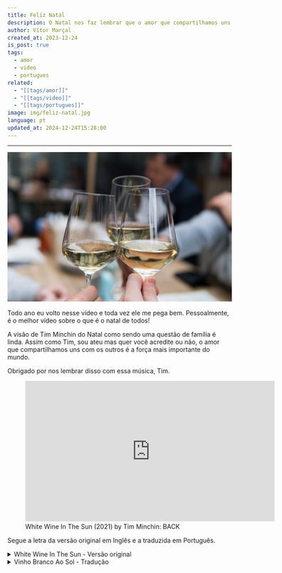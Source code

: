```yaml
---
title: Feliz Natal
description: O Natal nos faz lembrar que o amor que compartilhamos uns com os outros é a força mais importante do mundo.
author: Vítor Marçal
created_at: 2023-12-24
is_post: true
tags:
  - amor
  - video
  - portugues
related:
  - "[[tags/amor]]"
  - "[[tags/video]]"
  - "[[tags/portugues]]"
image: img/feliz-natal.jpg
language: pt
updated_at: 2024-12-24T15:28:00
---
```


---
![Feliz Natal](img/feliz-natal.jpg)

Todo ano eu volto nesse vídeo e toda vez ele me pega bem. Pessoalmente, é o melhor vídeo sobre o que é o natal de todos!

A visão de Tim Minchin do Natal como sendo uma questão de família é linda. Assim como Tim, sou ateu mas quer você
acredite ou não, o amor que compartilhamos uns com os outros é a força mais importante do mundo.

Obrigado por nos lembrar disso com essa música, Tim.

<figure class="youtube">  
  <div class="inner-figure">  
    <div>      <iframe width="560" height="315" src="https://www.youtube.com/embed/x1rw1fx170s?feature=oembed" title="YouTube video player" frameborder="0" allow="accelerometer; autoplay; clipboard-write; encrypted-media; gyroscope; picture-in-picture; web-share" referrerpolicy="strict-origin-when-cross-origin" allowfullscreen></iframe>  
    </div>  </div>  <figcaption>    White Wine In The Sun (2021) by Tim Minchin: BACK  
  </figcaption>  
</figure>

Segue a letra da versão original em Inglês e a traduzida em Português.

<details>
	<summary>White Wine In The Sun - Versão original</summary>
	<p>
	I really like Christmas  <br/>
    It's sentimental I know  <br/>
    But I just really like it<br/>
  </p>
<p>  
    I am hardly religious  <br/>
    I'd rather break bread with Dawkins  <br/>
    Than Desmond Tutu to be honest<br/>
  </p>
<p>  
    And yes I have all of the usual objections  <br/>
    To consumerism  <br/>
    To the commercialisation of an ancient religion  <br/>
    To the westernization of a dead Palestinian  <br/>
    Press-ganged into selling Playstations and beer<br/>
 </p>
<p>   
    But I still really like it<br/>
  </p>
<p>  
    I'm looking forward to Christmas  <br/>
    Though I'm not expecting a visit from Jesus<br/>
  </p>
<p>  
    I'll be seeing my dad  <br/>
    My brother and sisters  <br/>
    My gran and my mom  <br/>
    They'll be drinking white whine in the sun<br/>
 </p>
<p>   
    I'll be seeing my dad  <br/>
    My brothers and sisters  <br/>
    My gran and my mom  <br/>
    They'll be drinking white whine in the sun<br/>
  </p>
<p>  
    I don't go in for ancient wisdom  <br/>
    I don't believe just 'cause ideas are tenacious  <br/>
    It means that they're worthy<br/>
  </p>
<p>  
    I get freaked out by churches  <br/>
    Some of the hymns that they sing have nice chords  <br/>
    But the lyrics are spooky<br/>
  </p>
<p>  
    And yes I have all of the usual objections  <br/>
    To the mis-education of children who in tax-exempt institutions  <br/>
    Are taught to externalize blame  <br/>
    And to feel ashamed  <br/>
    And to judge things as plain right or wrong<br/>
 </p>
<p>   
    But I quite like the songs<br/>
 </p>
<p>   
    I'm not expecting big presents  <br/>
    The old combination of socks, jocks and chocolates  <br/>
    Is just fine by me<br/>
  </p>
<p>  
    'Cause I'll be seeing my dad  <br/>
    My brother and sisters  <br/>
    My gran and my mom  <br/>
    They'll be drinking white whine in the sun<br/>
  </p>
<p>  
    I'll be seeing my dad  <br/>
    My brother and sisters  <br/>
    My gran and my mom  <br/>
    They'll be drinking white whine in the sun<br/>
 </p>
<p>   
    And you my baby girl  <br/>
    My jetlagged infant daughter  <br/>
    You'll be handed around the room  <br/>
    Like a puppy at a primary school<br/>
 </p>
<p>   
    And you won't understand  <br/>
    But you will learn someday  <br/>
    That wherever you are, whatever you face<br/>
 </p>
<p>   
    These are the people  <br/>
    Who'll make you feel safe in this world  <br/>
    My sweet blue-eyed girl<br/>
 </p>
<p>   
    And if my baby girl  <br/>
    When you're twenty-one or thrity-one  <br/>
    And Christmas comes around  <br/>
    And you find yourself nine thousand miles from home<br/>
 </p>
<p>   
    You'll know whatever comes  <br/>
    Your brothers and sisters and me and you mom  <br/>
    Will be waiting for you in the sun<br/>
 </p>
<p>   
    Whenever you come  <br/>
    Your brothers and sisters, your aunts and your uncles  <br/>
    Your grandparents, cousins, and me and your mom  <br/>
    We'll be waiting for you in the sun<br/>
 </p>
<p>   
    Drinking white wine in the sun  <br/>
    Darling, when Christmas comes  <br/>
    We'll be waiting for you in the sun  <br/>
    Drinking white wine in the sun  <br/>
    Waiting for you in the sun  <br/>
    Waiting for you  <br/>
    Waiting<br/>
</p>
<p>
    I really like Christmas <br/> 
    It's sentimental I know <br/>
</p>
</details>




<details>
	<summary>Vinho Branco Ao Sol - Tradução</summary>
	<p>
Eu realmente gosto do Natal   <br/>
É sentimental, eu sei   <br/>
Mas eu simplesmente gosto muito <br/>
</p>
<p>
Eu não sou nada religioso   <br/>
Eu prefiro repartir o pão com Dawkins   <br/>
do que com Desmond Tutu, para ser honesto <br/>
</p>
<p>
E sim, eu tenho todas as objeções usuais   <br/>
Ao consumismo   <br/>
À comercialização de uma religião antiga   <br/>
À ocidentalização de um palestino morto   <br/>
Forçada como motivo para vender PlayStations e cervejas <br/>
</p>
<p>
Mas ainda assim eu gosto muito <br/>
</p>
<p>
Eu estou ansioso pelo Natal   <br/>
Embora não esteja esperando uma visita de Jesus <br/>
</p>
<p>
Eu verei meu pai   <br/>
Meus irmãos e irmãs   <br/>
Minha avó e minha mãe   <br/>
Eles estarão bebendo vinho branco ao Sol <br/>
</p>
<p>
Eu verei meu pai   <br/>
Meus irmãos e irmãs   <br/>
Minha avó e minha mãe   <br/>
Eles estarão bebendo vinho branco ao Sol <br/>
</p>
<p>
Eu não ligo para sabedoria antiga   <br/>
Eu não acho que, só porque certas ideias são persistentes,   <br/>
signifique que elas sejam válidas <br/>
</p>
<p>
Eu fico assustado com igrejas   <br/>
Alguns dos hinos que eles entoam possuem acordes legais   <br/>
Mas as letras são assustadoras <br/>
</p>
<p>
E sim, eu tenho todas as objeções usuais   <br/>
À deseducação das crianças que, em instituições que não pagam impostos   <br/>
São ensinadas a externalizar a culpa   <br/>
E se sentirem envergonhadas   <br/>
E julgarem as coisas simplesmente como certo ou errado <br/>
</p>
<p>
Mas até que eu gosto das músicas <br/>
</p>
<p>
Eu não estou esperando grandes presentes   <br/>
A velha combinação de meias, cuecas e chocolates   <br/>
Está ótima pra mim <br/>
</p>
<p>
Pois eu verei meu pai   <br/>
Meus irmãos e irmãs   <br/>
Minha avó e minha mãe   <br/>
Eles estarão bebendo vinho branco ao Sol <br/>
</p>
<p>
Eu verei meu pai   <br/>
Meus irmãos e irmãs   <br/>
Minha avó e minha mãe   <br/>
Eles estarão bebendo vinho branco ao Sol <br/>
</p>
<p>
E você, minha garotinha   <br/>
Minha bebezinha com jet lag   <br/>
Será passada por todos na sala   <br/>
Como um cachorrinho numa escola primária <br/>
</p>
<p>
E você não entenderá   <br/>
Mas você aprenderá um dia   <br/>
Que, onde quer que esteja, e o que quer que enfrente <br/>
</p>
<p>
Essas são as pessoas   <br/>
Que te farão se sentir segura no mundo   <br/>
Minha garotinha de olhos azuis <br/>
</p>
<p>
E se, minha garotinha   <br/>
Quando você tiver 21 ou 31   <br/>
E o Natal se aproximar   <br/>
A você estiver nove mil milhas de casa <br/>
</p>
<p>
Você saberá que, venha o que vier   <br/>
Seus irmãos e irmãs e eu e sua mãe   <br/>
Estaremos esperando por você ao Sol <br/>
</p>
<p>
Quando você vier   <br/>
Seus irmãos e irmãs, suas tias e tios   <br/>
Seus avós, primos, eu e sua mãe   <br/>
Estaremos esperando por você ao Sol <br/>
</p>
<p>
Bebendo vinho branco ao Sol   <br/>
Querida, quando o Natal vier   <br/>
Nós estaremos esperando por você ao Sol   <br/>
Bebendo vinho branco ao Sol   <br/>
Esperando por você ao Sol   <br/>
Esperando por você   <br/>
Esperando <br/>
</p>
<p>
Eu gosto mesmo do Natal   <br/>
É sentimental, eu sei <br/>
</p>
</details>